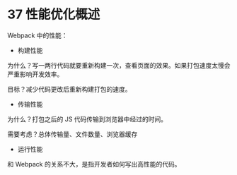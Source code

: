 # 37 性能优化概述

Webpack 中的性能：

- 构建性能

为什么？写一两行代码就要重新构建一次，查看页面的效果。如果打包速度太慢会严重影响开发效率。

目标？减少代码更改后重新构建打包的速度。

- 传输性能

为什么？打包之后的 JS 代码传输到浏览器中经过的时间。

需要考虑？总体传输量、文件数量、浏览器缓存

- 运行性能

和 Webpack 的关系不大，是指开发者如何写出高性能的代码。
